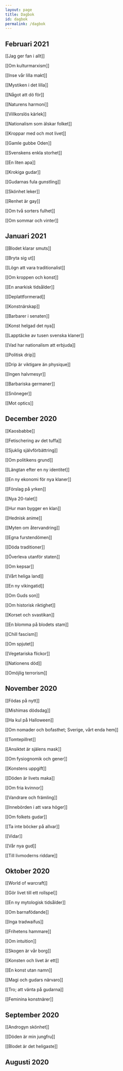 ```yaml
---
layout: page
title: Dagbok
id: dagbok
permalink: /dagbok
---
```


## Februari 2021
[[Jag ger fan i allt]]

[[Om kulturmarxism]]

[[Inse vår lilla makt]]

[[Mystiken i det lilla]]

[[Något att dö för]]

[[Naturens harmoni]]

[[Villkorslös kärlek]]

[[Nationalism som älskar folket]]

[[Kroppar med och mot livet]]

[[Gamle gubbe Oden]]

[[Svenskens enkla storhet]]

[[En liten apa]]

[[Krokiga gudar]]

[[Gudarnas fula gunstling]]

[[Skönhet leker]]

[[Renhet är gay]]

[[Om två sorters fulhet]]

[[Om sommar och vinter]]

## Januari 2021

[[Blodet klarar smuts]]

[[Bryta sig ut]]

[[Lögn att vara traditionalist]]

[[Om kroppen och konst]]

[[En anarkisk tidsålder]]

[[Deplattformerad]]

[[Konstnärskap]]

[[Barbarer i senaten]]

[[Konst helgad det nya]]

[[Lapptäcke av tusen svenska klaner]]

[[Vad har nationalism att erbjuda]]

[[Politisk drip]]

[[Drip är viktigare än physique]]

[[Ingen halvmesyr]]

[[Barbariska germaner]]

[[Snöneger]]

[[Mot optics]]

## December 2020

[[Kaosbabbe]]

[[Fetischering av det tuffa]]

[[Sjuklig självförbättring]]

[[Om politikens grund]]

[[Längtan efter en ny identitet]]

[[En ny ekonomi för nya klaner]]

[[Förslag på yrken]]

[[Nya 20-talet]]

[[Hur man bygger en klan]]

[[Hednisk anime]]

[[Myten om återvandring]]

[[Egna furstendömen]]

[[Döda traditioner]]

[[Överleva utanför staten]]

[[Om kepsar]]

[[Vårt heliga land]]

[[En ny vikingatid]]

[[Om Guds son]]

[[Om historisk riktighet]]

[[Korset och svastikan]]

[[En blomma på blodets stam]]

[[Chill fascism]]

[[Om spjutet]]

[[Vegetariska flickor]]

[[Nationens död]]

[[Omöjlig terrorism]]

## November 2020

[[Födas på nytt]]

[[Mishimas dödsdag]]

[[Ha kul på Halloween]]

[[Om nomader och bofasthet; Sverige, vårt enda hem]]

[[Tomtepillret]]

[[Ansiktet är själens mask]]

[[Om fysiognomik och gener]]

[[Konstens uppgift]]

[[Döden är livets maka]]

[[Om fria kvinnor]]

[[Vandrare och främling]]

[[Innebörden i att vara höger]]

[[Om folkets gudar]]

[[Ta inte böcker på allvar]]

[[Vidar]]

[[Vår nya gud]]

[[Till livmoderns riddare]]

## Oktober 2020

[[World of warcraft]]

[[Gör livet till ett rollspel]]

[[En ny mytologisk tidsålder]]

[[Om barnafödande]]

[[Inga tradwaifus]]

[[Frihetens hammare]]

[[Om intuition]]

[[Skogen är vår borg]]

[[Konsten och livet är ett]]

[[En konst utan namn]]

[[Magi och gudars närvaro]]

[[Tro; att vänta på gudarna]]

[[Feminina konstnärer]]

## September 2020

[[Androgyn skönhet]]

[[Döden är min jungfru]]

[[Blodet är det heligaste]]

## Augusti 2020
